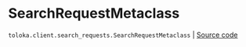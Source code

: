 # SearchRequestMetaclass
`toloka.client.search_requests.SearchRequestMetaclass` | [Source code](https://github.com/Toloka/toloka-kit/blob/v1.2.1/src/client/search_requests.py#L151)

